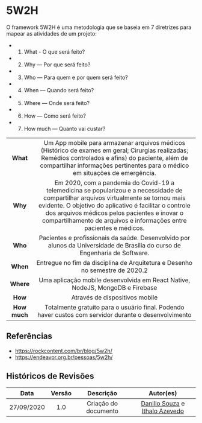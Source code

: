 # 5W2H

O framework 5W2H é uma metodologia que se baseia em 7 diretrizes para mapear as atividades de um projeto:

- 1. What - O que será feito?
- 2. Why — Por que será feito?
- 3. Who — Para quem e por quem será feito?
- 4. When — Quando será feito?
- 5. Where — Onde será feito?
- 6. How — Como será feito?
- 7. How much — Quanto vai custar?

|              |                                                                                                                                                                                                                                                                                                                        |
| :----------: | :--------------------------------------------------------------------------------------------------------------------------------------------------------------------------------------------------------------------------------------------------------------------------------------------------------------------: |
|   **What**   |                                          Um App mobile para armazenar arquivos médicos (Histórico de exames em geral; Cirurgias realizadas; Remédios controlados e afins) do paciente, além de compartilhar informações pertinentes para o médico em situações de emergência.                                          |
|   **Why**    | Em 2020, com a pandemia do Covid-19 a telemedicina se popularizou e a necessidade de compartilhar arquivos virtualmente se tornou mais evidente. O objetivo do aplicativo é facilitar o controle dos arquivos médicos pelos pacientes e inovar o compartilhamento de arquivos e informações entre pacientes e médicos. |
|   **Who**    |                                                                                              Pacientes e profissionais da saúde. Desenvolvido por alunos da Universidade de Brasília do curso de Engenharia de Software.                                                                                               |
|   **When**   |                                                                                                                      Entregue no fim da disciplina de Arquitetura e Desenho no semestre de 2020.2                                                                                                                      |
|  **Where**   |                                                                                                                     Uma aplicação mobile desenvolvida em React Native, NodeJS, MongoDB e Firebase                                                                                                                      |
|   **How**    |                                                                                                                                             Através de dispositivos mobile                                                                                                                                             |
| **How much** |                                                                                                         Totalmente gratuito para o usuário final. Podendo haver custos com servidor durante o desenvolvimento                                                                                                          |

## Referências

- https://rockcontent.com/br/blog/5w2h/
- https://endeavor.org.br/pessoas/5w2h/

## Históricos de Revisões

|    Data    | Versão |      Descrição       |                                             Autor(es)                                              |
| :--------: | :----: | :------------------: | :------------------------------------------------------------------------------------------------: |
| 27/09/2020 |  1.0   | Criação do documento | [Danillo Souza](https://github.com/DanilloGS) e [Ithalo Azevedo](https://github.com/ithaloazevedo) |
